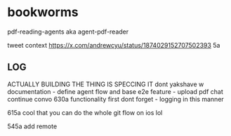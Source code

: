 # bookworms
pdf-reading-agents aka agent-pdf-reader

tweet context https://x.com/andrewcyu/status/1874029152707502393
5a

## LOG

ACTUALLY BUILDING THE THING IS SPECCING IT
dont yakshave w documentation - define agent flow and base e2e feature - upload pdf chat continue convo 
630a functionality first dont forget - logging in this manner

615a cool that you can do the whole git flow on ios lol

545a add remote
